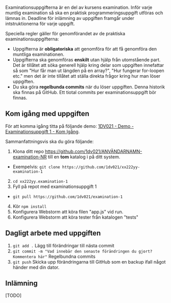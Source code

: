 Examinationsuppgifterna är en del av kursens examination. Inför varje muntlig examination så ska en praktisk programmeringsuppgift utföras och lämnas in. Deadline för inlämning av uppgiften framgår under intstruktionerna för varje uppgift.

Speciella regler gäller för genomförandet av de praktiska examinationsuppgifterna:
- Uppgifterna är **obligatoriska** att genomföra för att få genomföra den muntliga examinationen.
- Uppgifterna ska genomföras **enskilt** utan hjälp från utomstående part. Det är tillåtet att söka generell hjälp kring delar som uppgiften innefattar så som "Hur får man ut längden på en array?", "Hur fungerar for-loopen etc." men det är inte tillåtet att ställa direkta frågor kring hur man löser uppgiften. 
- Du ska göra **regelbunda commits** när du löser uppgiften. Denna historik ska finnas på GitHub. Ett tiotal commits per examinationsuppgift bör finnas.

## Kom igång med uppgiften

För att komma igång titta på följande demo: [1DV021 - Demo - Examinationsuppgift 1 - Kom Igång](https://youtu.be/OxQzwQc9VT8).

Sammanfattningsvis ska du göra följande:
1. Klona ditt repo https://github.com/1dv021/ANVÄNDARNAMN-examination-NR till en **tom** katalog i på ditt system.
  * Exempelvis: `git clone https://github.com/1dv021/xx222yy-examination-1`
2. `cd xx222yy.examination-1`
3. Fyll på repot med examinationsuppgift 1
  * `git pull https://github.com/1dv021/examination-1`
4. Kör `npm install`
5. Konfigurera Webstorm att köra filen "app.js" vid run.
6. Konfigurera Webstorm att köra tester från katalogen "tests"

## Dagligt arbete med uppgiften
1. `git add .` Lägg till förändringar till nästa commit
2. `git commit -m "Vad innebär den senaste förändringen du gjort? Kommentera här"` Regelbundna commits
3. `git push` Skicka upp förändringarna till GitHub som en backup ifall något händer med din dator.

## Inlämning
[TODO]
